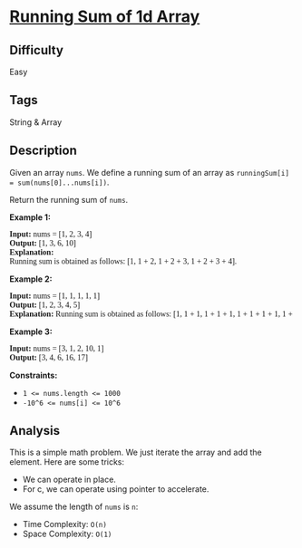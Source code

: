 # [Running Sum of 1d Array](https://leetcode.com/problems/running-sum-of-1d-array/)

## Difficulty

Easy

## Tags

String & Array

## Description

Given an array `nums`. We define a running sum of an array as `runningSum[i] = sum(nums[0]...nums[i])`.

Return the running sum of `nums`.

<b>Example 1:</b>
<pre style="font-family: consolas">
<b>Input:</b> nums = [1, 2, 3, 4]
<b>Output:</b> [1, 3, 6, 10]
<b>Explanation:</b> 
Running sum is obtained as follows: [1, 1 + 2, 1 + 2 + 3, 1 + 2 + 3 + 4].
</pre>

<b>Example 2:</b>
<pre style="font-family: consolas">
<b>Input:</b> nums = [1, 1, 1, 1, 1]
<b>Output:</b> [1, 2, 3, 4, 5]
<b>Explanation:</b> Running sum is obtained as follows: [1, 1 + 1, 1 + 1 + 1, 1 + 1 + 1 + 1, 1 + 1 + 1 + 1 + 1].
</pre>

<b>Example 3:</b>
<pre style="font-family: consolas">
<b>Input:</b> nums = [3, 1, 2, 10, 1]
<b>Output:</b> [3, 4, 6, 16, 17]
</pre>

**Constraints:**

- `1 <= nums.length <= 1000`
- `-10^6 <= nums[i] <= 10^6`

## Analysis

This is a simple math problem. We just iterate the array and add the element. Here are some tricks:
- We can operate in place.
- For c, we can operate using pointer to accelerate.

We assume the length of `nums` is `n`:
- Time Complexity: `O(n)`
- Space Complexity: `O(1)`
